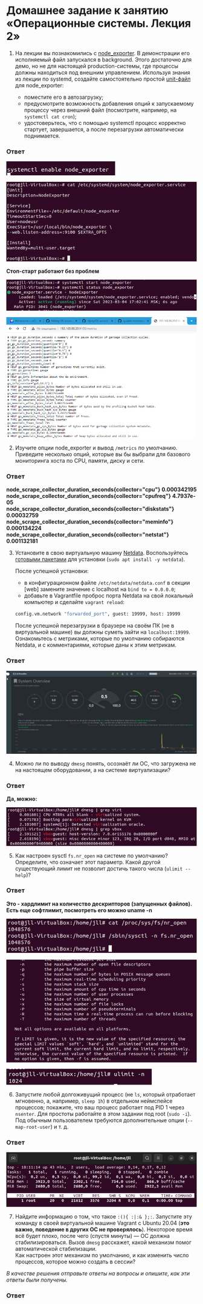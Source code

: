 # Домашнее задание к занятию «Операционные системы. Лекция 2»


1. На лекции вы познакомились с [node_exporter](https://github.com/prometheus/node_exporter/releases). В демонстрации его исполняемый файл запускался в background. Этого достаточно для демо, но не для настоящей production-системы, где процессы должны находиться под внешним управлением. Используя знания из лекции по systemd, создайте самостоятельно простой [unit-файл](https://www.freedesktop.org/software/systemd/man/systemd.service.html) для node_exporter:

    * поместите его в автозагрузку;
    * предусмотрите возможность добавления опций к запускаемому процессу через внешний файл (посмотрите, например, на `systemctl cat cron`);
    * удостоверьтесь, что с помощью systemctl процесс корректно стартует, завершается, а после перезагрузки автоматически поднимается.

### Ответ

![Скрин](https://github.com/Jlljully/OS_second/blob/main/Screenshot_2.png "1")

![Скрин](https://github.com/Jlljully/OS_second/blob/main/Screenshot_4.png "2")

**Стоп-старт работают без проблем**

![Скрин](https://github.com/Jlljully/OS_second/blob/main/Screenshot_5.png "3")

![Скрин](https://github.com/Jlljully/OS_second/blob/main/Screenshot_6.png "4")

2. Изучите опции node_exporter и вывод `/metrics` по умолчанию. Приведите несколько опций, которые вы бы выбрали для базового мониторинга хоста по CPU, памяти, диску и сети.

### Ответ

**node_scrape_collector_duration_seconds{collector="cpu"} 0.000342195  
node_scrape_collector_duration_seconds{collector="cpufreq"} 4.7937e-05  
node_scrape_collector_duration_seconds{collector="diskstats"} 0.00032759  
node_scrape_collector_duration_seconds{collector="meminfo"} 0.000134224  
node_scrape_collector_duration_seconds{collector="netstat"} 0.001132181**  

3. Установите в свою виртуальную машину [Netdata](https://github.com/netdata/netdata). Воспользуйтесь [готовыми пакетами](https://packagecloud.io/netdata/netdata/install) для установки (`sudo apt install -y netdata`). 
   
   После успешной установки:
   
    * в конфигурационном файле `/etc/netdata/netdata.conf` в секции [web] замените значение с localhost на `bind to = 0.0.0.0`;
    * добавьте в Vagrantfile проброс порта Netdata на свой локальный компьютер и сделайте `vagrant reload`:

    ```bash
    config.vm.network "forwarded_port", guest: 19999, host: 19999
    ```

    После успешной перезагрузки в браузере на своём ПК (не в виртуальной машине) вы должны суметь зайти на `localhost:19999`. Ознакомьтесь с метриками, которые по умолчанию собираются Netdata, и с комментариями, которые даны к этим метрикам.

### Ответ

![Скрин](https://github.com/Jlljully/OS_second/blob/main/Screenshot_7.png "5")

4. Можно ли по выводу `dmesg` понять, осознаёт ли ОС, что загружена не на настоящем оборудовании, а на системе виртуализации?

### Ответ

**Да, можно:**

![Скрин](https://github.com/Jlljully/OS_second/blob/main/Screenshot_8.png "dmesg")

5. Как настроен sysctl `fs.nr_open` на системе по умолчанию? Определите, что означает этот параметр. Какой другой существующий лимит не позволит достичь такого числа (`ulimit --help`)?

### Ответ

**Это - хардлимит на количество дескрипторов (запущенных файлов). Есть еще софтлимит, посмотреть его можно uname -n**

![Скрин](https://github.com/Jlljully/OS_second/blob/main/Screenshot_10.png "fs.nr_open")

![Скрин](https://github.com/Jlljully/OS_second/blob/main/Screenshot_11.png "fs.nr_open")

![Скрин](https://github.com/Jlljully/OS_second/blob/main/Screenshot_12.png "fs.nr_open")

6. Запустите любой долгоживущий процесс (не `ls`, который отработает мгновенно, а, например, `sleep 1h`) в отдельном неймспейсе процессов; покажите, что ваш процесс работает под PID 1 через `nsenter`. Для простоты работайте в этом задании под root (`sudo -i`). Под обычным пользователем требуются дополнительные опции (`--map-root-user`) и т. д.

### Ответ

![Скрин](https://github.com/Jlljully/OS_second/blob/main/Screenshot_13.png "dmesg")

7. Найдите информацию о том, что такое `:(){ :|:& };:`. Запустите эту команду в своей виртуальной машине Vagrant с Ubuntu 20.04 (**это важно, поведение в других ОС не проверялось**). Некоторое время всё будет плохо, после чего (спустя минуты) — ОС должна стабилизироваться. Вызов `dmesg` расскажет, какой механизм помог автоматической стабилизации.  
Как настроен этот механизм по умолчанию, и как изменить число процессов, которое можно создать в сессии?

*В качестве решения отправьте ответы на вопросы и опишите, как эти ответы были получены.*


### Ответ



